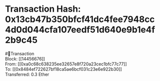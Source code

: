 
Transaction Hash: 0x13cb47b350bfcf41dc4fee7948cc4d0d044cfa107eedf51d640e9b1e4f2b9c45
====================================================================================
  
#💸Transaction  
Block: [[14456676]]  
From: [[0xa0c68c638235ee32657e8f720a23cec1bfc77c77]]  
To: [[0x8484ef722627bf18ca5ae6bcf031c23e6e922b30]]  
Transferred: 0.3 Ether